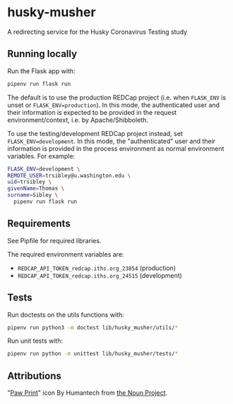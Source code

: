 # husky-musher
A redirecting service for the Husky Coronavirus Testing study

## Running locally
Run the Flask app with:
```sh
pipenv run flask run
```

The default is to use the production REDCap project (i.e. when `FLASK_ENV` is
unset or `FLASK_ENV=production`).  In this mode, the authenticated user and
their information is expected to be provided in the request
environment/context, i.e. by Apache/Shibboleth.

To use the testing/development REDCap project instead, set
`FLASK_ENV=development`.  In this mode, the "authenticated" user and their
information is provided in the process environment as normal environment
variables.  For example:

```sh
FLASK_ENV=development \
REMOTE_USER=trsibley@u.washington.edu \
uid=trsibley \
givenName=Thomas \
surname=Sibley \
  pipenv run flask run
```

## Requirements
See Pipfile for required libraries.

The required environment variables are:
* `REDCAP_API_TOKEN_redcap.iths.org_23854` (production)
* `REDCAP_API_TOKEN_redcap.iths.org_24515` (development)


## Tests
Run doctests on the utils functions with:
```sh
pipenv run python3 -m doctest lib/husky_musher/utils/*
```

Run unit tests with:
```sh
pipenv run python -m unittest lib/husky_musher/tests/*
```


## Attributions
"[Paw Print](https://thenounproject.com/search/?q=dog+paw&i=3354750)" icon By Humantech from [the Noun Project](http://thenounproject.com/).
